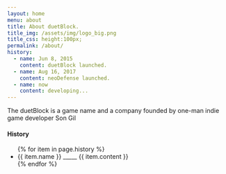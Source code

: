 ```yaml
---
layout: home
menu: about
title: About duetBlock.
title_img: /assets/img/logo_big.png
title_css: height:100px;
permalink: /about/
history:
  - name: Jun 8, 2015
    content: duetBlock launched.
  - name: Aug 16, 2017
    content: neoDefense launched.
  - name: now
    content: developing...
---
```


The duetBlock is a game name and a company founded by one-man indie game developer Son Gil

#### History

<ul>
{% for item in page.history %}
  <li>
    {{ item.name }} _____ {{ item.content }}
  </li>
{% endfor %}
</ul>
